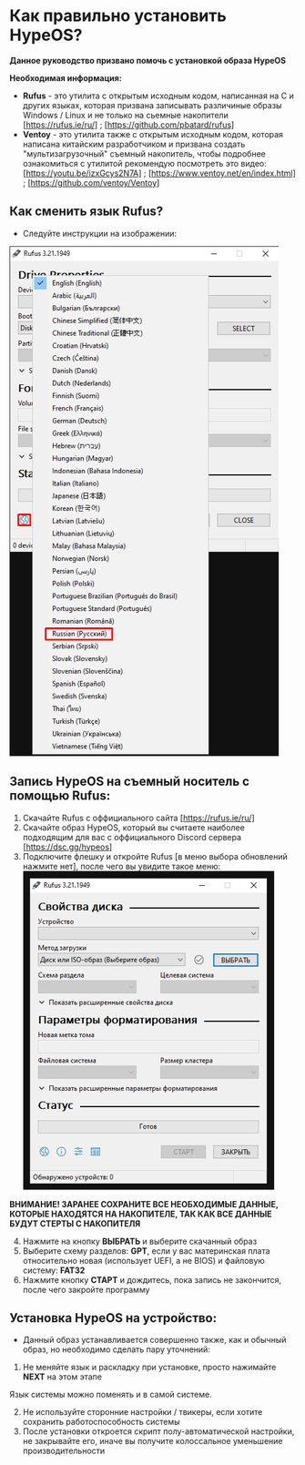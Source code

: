 # Как правильно установить HypeOS?
**Данное руководство призвано помочь с установкой образа HypeOS**

**Необходимая информация:**
- **Rufus** - это утилита с открытым исходным кодом, написанная на C и других языках, которая призвана записывать различиные образы Windows / Linux и не только на сьемные накопители [https://rufus.ie/ru/] ; [https://github.com/pbatard/rufus]
- **Ventoy** - это утилита также с открытым исходным кодом, которая написана китайским разработчиком и призвана создать "мультизагрузочный" съемный накопитель, чтобы подробнее ознакомиться с утилитой рекомендую посмотреть это видео: [https://youtu.be/izxGcys2N7A] ; [https://www.ventoy.net/en/index.html] ; [https://github.com/ventoy/Ventoy]

## Как сменить язык Rufus?
- Следуйте инструкции на изображении:

![RUFUS-LNG!](/media/rufus-lng.png)

## Запись HypeOS на съемный носитель с помощью Rufus:
1. Скачайте Rufus с оффициального сайта [https://rufus.ie/ru/]
2. Скачайте образ HypeOS, который вы считаете наиболее подходящим для вас с оффициального Discord сервера [https://dsc.gg/hypeos]
3. Подключите флешку и откройте Rufus [в меню выбора обновлений нажмите нет], после чего вы увидите такое меню:
![RUFUS!](/media/rufus-ru.png)

**ВНИМАНИЕ! ЗАРАНЕЕ СОХРАНИТЕ ВСЕ НЕОБХОДИМЫЕ ДАННЫЕ, КОТОРЫЕ НАХОДЯТСЯ НА НАКОПИТЕЛЕ, ТАК КАК ВСЕ ДАННЫЕ БУДУТ СТЕРТЫ С НАКОПИТЕЛЯ**

4. Нажмите на кнопку **ВЫБРАТЬ** и выберите скачанный образ
5. Выберите схему разделов: **GPT**, если у вас материнская плата относительно новая (использует UEFI, а не BIOS) и файловую систему: **FAT32**
6. Нажмите кнопку **СТАРТ** и дождитесь, пока запись не закончится, после чего закройте программу

## Установка HypeOS на устройство:
- Данный образ устанавливается совершенно также, как и обычный образ, но необходимо сделать пару уточнений:
1. Не меняйте язык и раскладку при установке, просто нажимайте **NEXT** на этом этапе

Язык системы можно поменять и в самой системе.

2. Не используйте сторонние настройки / твикеры, если хотите сохранить работоспособность системы
3. После установки откроется скрипт полу-автоматической настройки, не закрывайте его, иначе вы получите колоссальное уменьшение производительности
